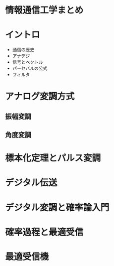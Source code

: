 # 情報通信工学まとめ

# イントロ
- 通信の歴史
- アナデジ
- 信号とベクトル
- パーセバルの公式
- フィルタ

# アナログ変調方式

## 振幅変調

## 角度変調


# 標本化定理とパルス変調

# デジタル伝送

# デジタル変調と確率論入門

# 確率過程と最適受信

# 最適受信機
